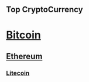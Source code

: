 ## Top CryptoCurrency
# [**Bitcoin**](https://www.bitcoin.com/) 
## [**Ethereum**](https://ethereum.org/)
### [**Litecoin**](https://litecoin.org/)
